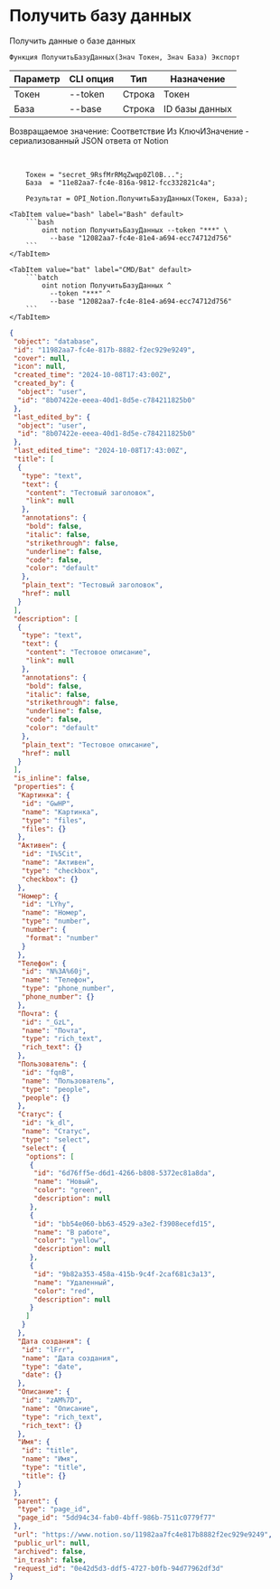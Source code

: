 ﻿---
sidebar_position: 2
---

# Получить базу данных
 Получить данные о базе данных



`Функция ПолучитьБазуДанных(Знач Токен, Знач База) Экспорт`

  | Параметр | CLI опция | Тип | Назначение |
  |-|-|-|-|
  | Токен | --token | Строка | Токен |
  | База | --base | Строка | ID базы данных |

  
  Возвращаемое значение:   Соответствие Из КлючИЗначение - сериализованный JSON ответа от Notion

<br/>




```bsl title="Пример кода"
    Токен = "secret_9RsfMrRMqZwqp0Zl0B...";
    База  = "11e82aa7-fc4e-816a-9812-fcc332821c4a";

    Результат = OPI_Notion.ПолучитьБазуДанных(Токен, База);
```
    

 <Tabs>
  
    <TabItem value="bash" label="Bash" default>
        ```bash
            oint notion ПолучитьБазуДанных --token "***" \
              --base "12082aa7-fc4e-81e4-a694-ecc74712d756"
        ```
    </TabItem>
  
    <TabItem value="bat" label="CMD/Bat" default>
        ```batch
            oint notion ПолучитьБазуДанных ^
              --token "***" ^
              --base "12082aa7-fc4e-81e4-a694-ecc74712d756"
        ```
    </TabItem>
</Tabs>


```json title="Результат"
{
 "object": "database",
 "id": "11982aa7-fc4e-817b-8882-f2ec929e9249",
 "cover": null,
 "icon": null,
 "created_time": "2024-10-08T17:43:00Z",
 "created_by": {
  "object": "user",
  "id": "8b07422e-eeea-40d1-8d5e-c784211825b0"
 },
 "last_edited_by": {
  "object": "user",
  "id": "8b07422e-eeea-40d1-8d5e-c784211825b0"
 },
 "last_edited_time": "2024-10-08T17:43:00Z",
 "title": [
  {
   "type": "text",
   "text": {
    "content": "Тестовый заголовок",
    "link": null
   },
   "annotations": {
    "bold": false,
    "italic": false,
    "strikethrough": false,
    "underline": false,
    "code": false,
    "color": "default"
   },
   "plain_text": "Тестовый заголовок",
   "href": null
  }
 ],
 "description": [
  {
   "type": "text",
   "text": {
    "content": "Тестовое описание",
    "link": null
   },
   "annotations": {
    "bold": false,
    "italic": false,
    "strikethrough": false,
    "underline": false,
    "code": false,
    "color": "default"
   },
   "plain_text": "Тестовое описание",
   "href": null
  }
 ],
 "is_inline": false,
 "properties": {
  "Картинка": {
   "id": "GwHP",
   "name": "Картинка",
   "type": "files",
   "files": {}
  },
  "Активен": {
   "id": "I%5Cit",
   "name": "Активен",
   "type": "checkbox",
   "checkbox": {}
  },
  "Номер": {
   "id": "LYhy",
   "name": "Номер",
   "type": "number",
   "number": {
    "format": "number"
   }
  },
  "Телефон": {
   "id": "N%3A%60j",
   "name": "Телефон",
   "type": "phone_number",
   "phone_number": {}
  },
  "Почта": {
   "id": "_GzL",
   "name": "Почта",
   "type": "rich_text",
   "rich_text": {}
  },
  "Пользователь": {
   "id": "fqnB",
   "name": "Пользователь",
   "type": "people",
   "people": {}
  },
  "Статус": {
   "id": "k_dl",
   "name": "Статус",
   "type": "select",
   "select": {
    "options": [
     {
      "id": "6d76ff5e-d6d1-4266-b808-5372ec81a8da",
      "name": "Новый",
      "color": "green",
      "description": null
     },
     {
      "id": "bb54e060-bb63-4529-a3e2-f3908ecefd15",
      "name": "В работе",
      "color": "yellow",
      "description": null
     },
     {
      "id": "9b82a353-458a-415b-9c4f-2caf681c3a13",
      "name": "Удаленный",
      "color": "red",
      "description": null
     }
    ]
   }
  },
  "Дата создания": {
   "id": "lFrr",
   "name": "Дата создания",
   "type": "date",
   "date": {}
  },
  "Описание": {
   "id": "zAM%7D",
   "name": "Описание",
   "type": "rich_text",
   "rich_text": {}
  },
  "Имя": {
   "id": "title",
   "name": "Имя",
   "type": "title",
   "title": {}
  }
 },
 "parent": {
  "type": "page_id",
  "page_id": "5dd94c34-fab0-4bff-986b-7511c0779f77"
 },
 "url": "https://www.notion.so/11982aa7fc4e817b8882f2ec929e9249",
 "public_url": null,
 "archived": false,
 "in_trash": false,
 "request_id": "0e42d5d3-ddf5-4727-b0fb-94d77962df3d"
}
```

